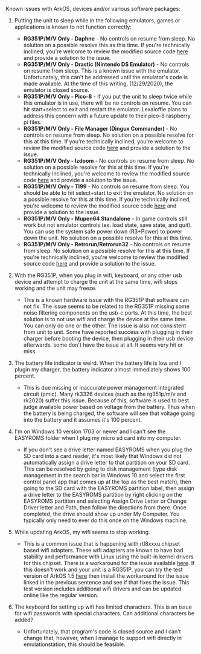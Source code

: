Known issues with ArkOS, devices and/or various software packages:

1. Putting the unit to sleep while in the following emulators, games or applications is known to not function correctly:
    - **RG351P/M/V Only - Daphne** - No controls on resume from sleep.  No solution on a possible resolve this as this time.  If you're technically inclined, you're welcome to review the modified source code [here](https://github.com/christianhaitian/hypseus) and provide a solution to the issue.
    - **RG351P/M/V Only - Drastic (Nintendo DS Emulator)** - No controls on resume from sleep.  This is a known issue with the emulator.  Unfortunately, this can't be addressed until the emulator's code is made available.  At the time of this writing, (12/29/2020), the emulator is closed source.
    - **RG351P/M/V Only - Pico-8** -  If you put the unit to sleep twice while this emulator is in use, there will be no controls on resume.  You can hit start+select to exit and restart the emulator.  Lexaloffle plans to address this concern with a future update to their pico-8 raspberry pi files.
    - **RG351P/M/V Only - File Manager (Dingux Commander)** - No controls on resume from sleep.  No solution on a possible resolve for this at this time.  If you're technically inclined, you're welcome to review the modified source code [here](https://github.com/christianhaitian/rs97-commander-sdl2) and provide a solution to the issue.
    - **RG351P/M/V Only - lzdoom** - No controls on resume from sleep.  No solution on a possible resolve for this at this time.  If you're technically inclined, you're welcome to review the modified source code [here](https://github.com/christianhaitian/lzdoom) and provide a solution to the issue.
    - **RG351P/M/V Only - TI99** - No controls on resume from sleep.  You should be able to hit select+start to exit the emulator.  No solution on a possible resolve for this at this time.  If you're technically inclined, you're welcome to review the modified source code [here](https://github.com/christianhaitian/ti99sim) and provide a solution to the issue.
    - **RG351P/M/V Only - Mupen64 Standalone** - In game controls still work but not emulator controls (ex. load state, save state, and quit).  You can use the system safe power down (R3+Power) to power down the unit.  No solution on a possible resolve for this at this time.
    - **RG351P/M/V Only - Retrorun/Retrorun32** - No controls on resume from sleep.  No solution on a possible resolve for this at this time.  If you're technically inclined, you're welcome to review the modified source code [here](https://github.com/christianhaitian/retrorun-go2) and provide a solution to the issue.

2. With the RG351P, when you plug in wifi, keyboard, or any other usb device and attempt to charge the unit at the same time, wifi stops working and the unit may freeze.
    - This is a known hardware issue with the RG351P that software can not fix.  The issue seems to be related to the RG351P missing some noise filtering components on the usb-c ports.  At this time, the best solution is to not use wifi and charge the device at the same time.  You can only do one or the other.  The issue is also not consistent from unit to unit.  Some have reported success with plugging in their charger before booting the device, then plugging in their usb device afterwards.  some don't have the issue at all.  It seems very hit or miss.

3. The battery life indicator is weird.  When the battery life is low and I plugin my charger, the battery indicator almost immediately shows 100 percent.  
   - This is due missing or inaccurate power management integrated circuit (pmic).  Many rk3326 devices (such as the rg351p/m/v and rk2020) suffer this issue.  Because of this, software is used to best judge available power based on voltage from the battery.  Thus when the battery is being charged, the software will see that voltage going into the battery and it assumes it's 100 percent.

4. I'm on Windows 10 version 1703 or newer and I can't see the EASYROMS folder when I plug my micro sd card into my computer.
   - If you don't see a drive letter named EASYROMS when you plug the SD card into a card reader, it's most likely that Windows did not automatically assign a drive letter to that partition on your SD card. This can be resolved by going to disk management (type disk management in the search bar in Windows 10 and select the first control panel app that comes up at the top as the best match), then going to the SD card with the EASYROMS partition label, then assign a drive letter to the EASYROMS partition by right clicking on the EASYROMS partition and selecting Assign Drive Letter or Change Driver letter and Path, then follow the directions from there. Once completed, the drive should show up under My Computer. You typically only need to ever do this once on the Windows machine.

5. While updating ArkOS, my wifi seems to stop working.
   - This is a common issue that is happening with rtl8xxxu chipset based wifi adapters.  These wifi adapters are known to have bad stability and performance with Linux using the built-in kernel drivers for this chipset.  There is a workaround for the issue available [here](https://github.com/christianhaitian/arkos/issues/124#issuecomment-751475195).  If this doesn't work and your unit is a RG351P, you can try the test version of ArkOS 1.5 [here](https://mega.nz/file/PcoBlAST#cN9oVCplJRu0nzqwtowP1-aJkJpEBnYRhKFBhni28M4) then install the workaround for the issue linked in the previous sentence and see if that fixes the issue.  This test version includes additional wifi drivers and can be updated online like the regular version.

6. The keyboard for setting up wifi has limited characters.  This is an issue for wifi passwords with special characters.  Can additional characters be added?
   - Unfortunately, that program's code is closed source and I can't change that, however, when I manage to support wifi directly in emulationstation, this should be feasible.